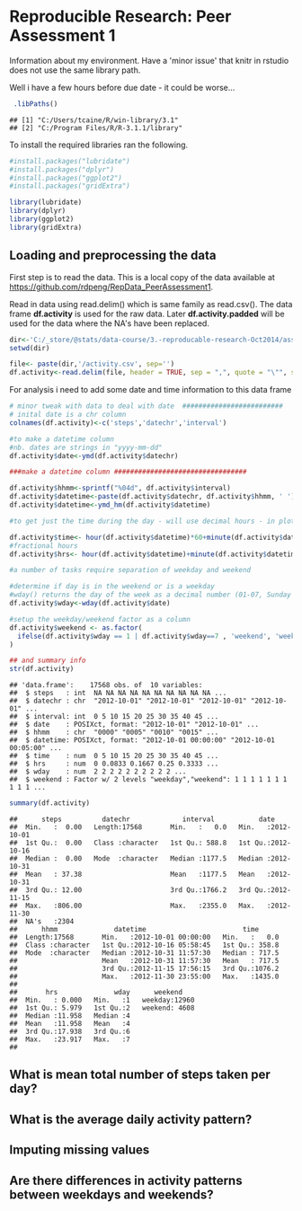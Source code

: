 # Reproducible Research: Peer Assessment 1
Information about my environment. Have a 'minor issue' that knitr in rstudio does not use the same library path.

Well i have a few hours before due date - it could be worse...


```r
 .libPaths()
```

```
## [1] "C:/Users/tcaine/R/win-library/3.1" 
## [2] "C:/Program Files/R/R-3.1.1/library"
```
To install the required libraries ran the following.

```r
#install.packages("lubridate")
#install.packages("dplyr")
#install.packages("ggplot2")
#install.packages("gridExtra")
```


```r
library(lubridate)
library(dplyr)
library(ggplot2)
library(gridExtra)
```
## Loading and preprocessing the data

First step is to read the data. This is a local copy of the data available at https://github.com/rdpeng/RepData_PeerAssessment1.

Read in data using read.delim() which is same family as read.csv(). The data frame **df.activity** is used for the raw data. Later **df.activity.padded** will be used for the data where the NA's have been replaced.



```r
dir<-'C:/_store/@stats/data-course/3.-reproducable-research-Oct2014/assignment_1'
setwd(dir)

file<- paste(dir,'/activity.csv', sep='')
df.activity<-read.delim(file, header = TRUE, sep = ",", quote = "\"", stringsAsFactors =FALSE)
```

For analysis i need to add some date and time information to this data frame

```r
# minor tweak with data to deal with date  #########################
# inital date is a chr column
colnames(df.activity)<-c('steps','datechr','interval')

#to make a datetime column
#nb. dates are strings in "yyyy-mm-dd"
df.activity$date<-ymd(df.activity$datechr)

###make a datetime column #################################

df.activity$hhmm<-sprintf("%04d", df.activity$interval)
df.activity$datetime<-paste(df.activity$datechr, df.activity$hhmm, ' ')
df.activity$datetime<-ymd_hm(df.activity$datetime)

#to get just the time during the day - will use decimal hours - in plots

df.activity$time<- hour(df.activity$datetime)*60+minute(df.activity$datetime)
#fractional hours
df.activity$hrs<- hour(df.activity$datetime)+minute(df.activity$datetime)/60

#a number of tasks require separation of weekday and weekend

#determine if day is in the weekend or is a weekday
#wday() returns the day of the week as a decimal number (01-07, Sunday is 1).
df.activity$wday<-wday(df.activity$date)

#setup the weekday/weekend factor as a column
df.activity$weekend <- as.factor(
  ifelse(df.activity$wday == 1 | df.activity$wday==7 , 'weekend', 'weekday')
)

## and summary info
str(df.activity)
```

```
## 'data.frame':	17568 obs. of  10 variables:
##  $ steps   : int  NA NA NA NA NA NA NA NA NA NA ...
##  $ datechr : chr  "2012-10-01" "2012-10-01" "2012-10-01" "2012-10-01" ...
##  $ interval: int  0 5 10 15 20 25 30 35 40 45 ...
##  $ date    : POSIXct, format: "2012-10-01" "2012-10-01" ...
##  $ hhmm    : chr  "0000" "0005" "0010" "0015" ...
##  $ datetime: POSIXct, format: "2012-10-01 00:00:00" "2012-10-01 00:05:00" ...
##  $ time    : num  0 5 10 15 20 25 30 35 40 45 ...
##  $ hrs     : num  0 0.0833 0.1667 0.25 0.3333 ...
##  $ wday    : num  2 2 2 2 2 2 2 2 2 2 ...
##  $ weekend : Factor w/ 2 levels "weekday","weekend": 1 1 1 1 1 1 1 1 1 1 ...
```

```r
summary(df.activity)
```

```
##      steps          datechr             interval           date           
##  Min.   :  0.00   Length:17568       Min.   :   0.0   Min.   :2012-10-01  
##  1st Qu.:  0.00   Class :character   1st Qu.: 588.8   1st Qu.:2012-10-16  
##  Median :  0.00   Mode  :character   Median :1177.5   Median :2012-10-31  
##  Mean   : 37.38                      Mean   :1177.5   Mean   :2012-10-31  
##  3rd Qu.: 12.00                      3rd Qu.:1766.2   3rd Qu.:2012-11-15  
##  Max.   :806.00                      Max.   :2355.0   Max.   :2012-11-30  
##  NA's   :2304                                                             
##      hhmm              datetime                        time       
##  Length:17568       Min.   :2012-10-01 00:00:00   Min.   :   0.0  
##  Class :character   1st Qu.:2012-10-16 05:58:45   1st Qu.: 358.8  
##  Mode  :character   Median :2012-10-31 11:57:30   Median : 717.5  
##                     Mean   :2012-10-31 11:57:30   Mean   : 717.5  
##                     3rd Qu.:2012-11-15 17:56:15   3rd Qu.:1076.2  
##                     Max.   :2012-11-30 23:55:00   Max.   :1435.0  
##                                                                   
##       hrs              wday      weekend     
##  Min.   : 0.000   Min.   :1   weekday:12960  
##  1st Qu.: 5.979   1st Qu.:2   weekend: 4608  
##  Median :11.958   Median :4                  
##  Mean   :11.958   Mean   :4                  
##  3rd Qu.:17.938   3rd Qu.:6                  
##  Max.   :23.917   Max.   :7                  
## 
```



## What is mean total number of steps taken per day?





## What is the average daily activity pattern?





## Imputing missing values





## Are there differences in activity patterns between weekdays and weekends?




